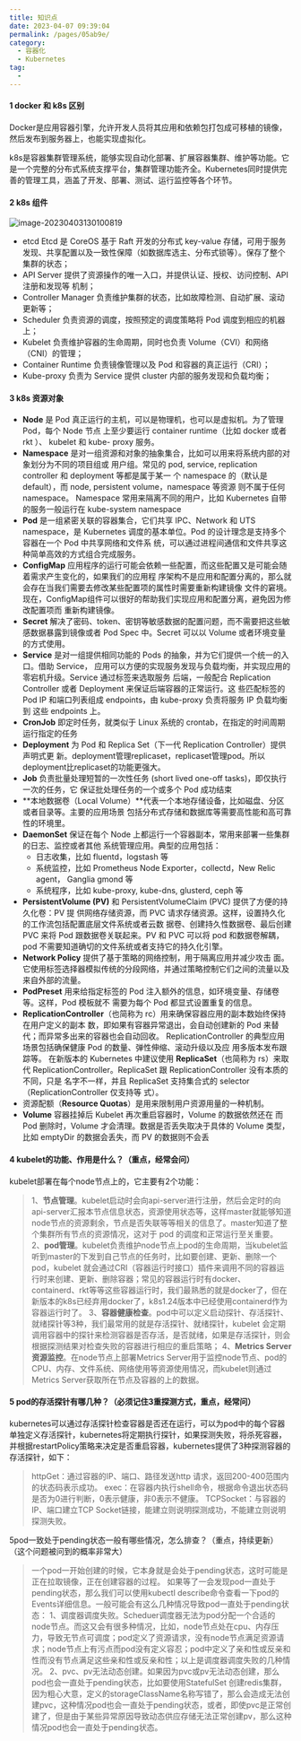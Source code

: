 ```yaml
---
title: 知识点
date: 2023-04-07 09:39:04
permalink: /pages/05ab9e/
category:
  - 容器化
  - Kubernetes
tag:
  - 
---
```

#### 1 docker 和 k8s 区别

Docker是应用容器引擎，允许开发人员将其应用和依赖包打包成可移植的镜像，然后发布到服务器上，也能实现虚拟化。

k8s是容器集群管理系统，能够实现自动化部署、扩展容器集群、维护等功能。它是一个完整的分布式系统支撑平台，集群管理功能齐全。Kubernetes同时提供完善的管理工具，涵盖了开发、部署、测试、运行监控等各个环节。

#### 2 k8s 组件

![image-20230403130100819](http://47.105.133.117:9001/typora/20230403130102.png)

* etcd Etcd 是 CoreOS 基于 Raft 开发的分布式 key-value 存储，可用于服务发现、共享配置以及一致性保障（如数据库选主、分布式锁等）。保存了整个集群的状态；
* API Server 提供了资源操作的唯一入口，并提供认证、授权、访问控制、API 注册和发现等
  机制；
* Controller Manager 负责维护集群的状态，比如故障检测、自动扩展、滚动更新等；
* Scheduler 负责资源的调度，按照预定的调度策略将 Pod 调度到相应的机器上；
* Kubelet 负责维护容器的生命周期，同时也负责 Volume（CVI）和网络（CNI）的管理；
* Container Runtime 负责镜像管理以及 Pod 和容器的真正运行（CRI）；
* Kube-proxy 负责为 Service 提供 cluster 内部的服务发现和负载均衡；

#### 3 k8s 资源对象

* **Node** 是 Pod 真正运行的主机，可以是物理机，也可以是虚拟机。为了管理 Pod，每个 Node 节点
  上至少要运行 container runtime（比如 docker 或者 rkt ）、 kubelet 和 kube-
  proxy 服务。
* **Namespace** 是对一组资源和对象的抽象集合，比如可以用来将系统内部的对象划分为不同的项目组或
  用户组。常见的 pod, service, replication controller 和 deployment 等都是属于某一
  个 namespace 的（默认是 default），而 node, persistent volume，namespace 等资源
  则不属于任何 namespace。
  Namespace 常用来隔离不同的用户，比如 Kubernetes 自带的服务一般运行在 kube-system
  namespace
* **Pod** 是一组紧密关联的容器集合，它们共享 IPC、Network 和 UTS namespace，是
  Kubernetes 调度的基本单位。Pod 的设计理念是支持多个容器在一个 Pod 中共享网络和文件系
  统，可以通过进程间通信和文件共享这种简单高效的方式组合完成服务。
* **ConfigMap** 应用程序的运行可能会依赖一些配置，而这些配置又是可能会随着需求产生变化的，如果我们的应用程
  序架构不是应用和配置分离的，那么就会存在当我们需要去修改某些配置项的属性时需要重新构建镜像
  文件的窘境。现在，ConfigMap组件可以很好的帮助我们实现应用和配置分离，避免因为修改配置项而
  重新构建镜像。
* **Secret** 解决了密码、token、密钥等敏感数据的配置问题，而不需要把这些敏感数据暴露到镜像或者
  Pod Spec 中。Secret 可以以 Volume 或者环境变量的方式使用。
* **Service** 是对一组提供相同功能的 Pods 的抽象，并为它们提供一个统一的入口。借助 Service，
  应用可以方便的实现服务发现与负载均衡，并实现应用的零宕机升级。Service 通过标签来选取服务
  后端，一般配合 Replication Controller 或者 Deployment 来保证后端容器的正常运行。这
  些匹配标签的 Pod IP 和端口列表组成 endpoints，由 kube-proxy 负责将服务 IP 负载均衡到
  这些 endpoints 上。
* **CronJob** 即定时任务，就类似于 Linux 系统的 crontab，在指定的时间周期运行指定的任务
* **Deployment** 为 Pod 和 Replica Set（下一代 Replication Controller）提供声明式更
  新。deployment管理replicaset，replicaset管理pod。所以deployment比replicaset的功能更强大。
* **Job** 负责批量处理短暂的一次性任务 (short lived one-off tasks)，即仅执行一次的任务，它
  保证批处理任务的一个或多个 Pod 成功结束
* **本地数据卷（Local Volume）**代表一个本地存储设备，比如磁盘、分区或者目录等。主要的应用场景
  包括分布式存储和数据库等需要高性能和高可靠性的环境里。
* **DaemonSet** 保证在每个 Node 上都运行一个容器副本，常用来部署一些集群的日志、监控或者其他
  系统管理应用。典型的应用包括：
  * 日志收集，比如 fluentd，logstash 等
  * 系统监控，比如 Prometheus Node Exporter，collectd，New Relic agent，
    Ganglia gmond 等
  * 系统程序，比如 kube-proxy, kube-dns, glusterd, ceph 等
* **PersistentVolume (PV)** 和 PersistentVolumeClaim (PVC) 提供了方便的持久化卷：PV 提
  供网络存储资源，而 PVC 请求存储资源。这样，设置持久化的工作流包括配置底层文件系统或者云数
  据卷、创建持久性数据卷、最后创建 PVC 来将 Pod 跟数据卷关联起来。PV 和 PVC 可以将 pod
  和数据卷解耦，pod 不需要知道确切的文件系统或者支持它的持久化引擎。
* **Network Policy** 提供了基于策略的网络控制，用于隔离应用并减少攻击
  面。它使用标签选择器模拟传统的分段网络，并通过策略控制它们之间的流量以及来自外部的流量。
* **PodPreset** 用来给指定标签的 Pod 注入额外的信息，如环境变量、存储卷等。这样，Pod 模板就不
  需要为每个 Pod 都显式设置重复的信息。
* **ReplicationController**（也简称为 rc）用来确保容器应用的副本数始终保持在用户定义的副本
  数，即如果有容器异常退出，会自动创建新的 Pod 来替代；而异常多出来的容器也会自动回收。
  ReplicationController 的典型应用场景包括确保健康 Pod 的数量、弹性伸缩、滚动升级以及应
  用多版本发布跟踪等。
  在新版本的 Kubernetes 中建议使用 **ReplicaSet**（也简称为 rs）来取代
  ReplicationController。ReplicaSet 跟 ReplicationController 没有本质的不同，只是
  名字不一样，并且 ReplicaSet 支持集合式的 selector（ReplicationController 仅支持等
  式）。
* 资源配额（**Resource Quotas**）是用来限制用户资源用量的一种机制。
* **Volume** 容器挂掉后 Kubelet 再次重启容器时，Volume 的数据依然还在
  而 Pod 删除时，Volume 才会清理。数据是否丢失取决于具体的 Volume 类型，比如
  emptyDir 的数据会丢失，而 PV 的数据则不会丢

#### 4 kubelet的功能、作用是什么？（重点，经常会问）

kubelet部署在每个node节点上的，它主要有2个功能：

> 1、**节点管理**。kubelet启动时会向api-server进行注册，然后会定时的向api-server汇报本节点信息状态，资源使用状态等，这样master就能够知道node节点的资源剩余，节点是否失联等等相关的信息了。master知道了整个集群所有节点的资源情况，这对于 pod 的调度和正常运行至关重要。
> 2、**pod管理**。kubelet负责维护node节点上pod的生命周期，当kubelet监听到master的下发到自己节点的任务时，比如要创建、更新、删除一个pod，kubelet 就会通过CRI（容器运行时接口）插件来调用不同的容器运行时来创建、更新、删除容器；常见的容器运行时有docker、containerd、rkt等等这些容器运行时，我们最熟悉的就是docker了，但在新版本的k8s已经弃用docker了，k8s1.24版本中已经使用containerd作为容器运行时了。
> 3、**容器健康检查**。pod中可以定义启动探针、存活探针、就绪探针等3种，我们最常用的就是存活探针、就绪探针，kubelet 会定期调用容器中的探针来检测容器是否存活，是否就绪，如果是存活探针，则会根据探测结果对检查失败的容器进行相应的重启策略；
> 4、**Metrics Server资源监控**。在node节点上部署Metrics Server用于监控node节点、pod的CPU、内存、文件系统、网络使用等资源使用情况，而kubelet则通过Metrics Server获取所在节点及容器的上的数据。

#### 5 pod的存活探针有哪几种？（必须记住3重探测方式，重点，经常问）

kubernetes可以通过存活探针检查容器是否还在运行，可以为pod中的每个容器单独定义存活探针，kubernetes将定期执行探针，如果探测失败，将杀死容器，并根据restartPolicy策略来决定是否重启容器，kubernetes提供了3种探测容器的存活探针，如下：

> httpGet：通过容器的IP、端口、路径发送http 请求，返回200-400范围内的状态码表示成功。
> exec：在容器内执行shell命令，根据命令退出状态码是否为0进行判断，0表示健康，非0表示不健康。
> TCPSocket：与容器的IP、端口建立TCP Socket链接，能建立则说明探测成功，不能建立则说明探测失败。

5pod一致处于pending状态一般有哪些情况，怎么排查？（重点，持续更新）
（这个问题被问到的概率非常大）

> 一个pod一开始创建的时候，它本身就是会处于pending状态，这时可能是正在拉取镜像，正在创建容器的过程。
> 如果等了一会发现pod一直处于pending状态，那么我们可以使用kubectl describe命令查看一下pod的Events详细信息。一般可能会有这么几种情况导致pod一直处于pending状态：
> 1、调度器调度失败。Scheduer调度器无法为pod分配一个合适的node节点。而这又会有很多种情况，比如，node节点处在cpu、内存压力，导致无节点可调度；pod定义了资源请求，没有node节点满足资源请求；node节点上有污点而pod没有定义容忍；pod中定义了亲和性或反亲和性而没有节点满足这些亲和性或反亲和性；以上是调度器调度失败的几种情况。
> 2、pvc、pv无法动态创建。如果因为pvc或pv无法动态创建，那么pod也会一直处于pending状态，比如要使用StatefulSet 创建redis集群，因为粗心大意，定义的storageClassName名称写错了，那么会造成无法创建pvc，这种情况pod也会一直处于pending状态，或者，即使pvc是正常创建了，但是由于某些异常原因导致动态供应存储无法正常创建pv，那么这种情况pod也会一直处于pending状态。